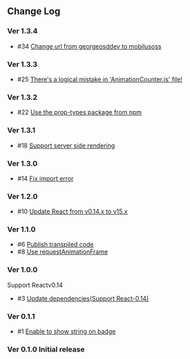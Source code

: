 ## Change Log

### Ver 1.3.4

* #34 [Change url from georgeosddev to mobilusoss](https://github.com/mobilusoss/react-notification-badge/issues/34)

### Ver 1.3.3

* #25 [There's a logical mistake in 'AnimationCounter.js' file!](https://github.com/mobilusoss/react-notification-badge/issues/25)

### Ver 1.3.2

* #22 [Use the prop-types package from npm](https://github.com/mobilusoss/react-notification-badge/issues/22)

### Ver 1.3.1

* #18 [Support server side rendering](https://github.com/mobilusoss/react-notification-badge/issues/18)

### Ver 1.3.0

* #14 [Fix import error](https://github.com/mobilusoss/react-notification-badge/issues/14)

### Ver 1.2.0

* #10 [Update React from v0.14.x to v15.x](https://github.com/mobilusoss/react-notification-badge/issues/10)

### Ver 1.1.0

* #6 [Publish transpiled code](https://github.com/mobilusoss/react-notification-badge/issues/6)
* #8 [Use requestAnimationFrame](https://github.com/mobilusoss/react-notification-badge/issues/8)

### Ver 1.0.0

Support Reactv0.14

* #3 [Update dependencies(Support React-0.14)](https://github.com/mobilusoss/react-notification-badge/issues/3)

### Ver 0.1.1

* #1 [Enable to show string on badge](https://github.com/mobilusoss/react-notification-badge/issues/1)

### Ver 0.1.0 Initial release

